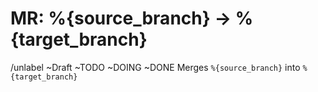 # MR: %{source_branch} -> %{target_branch}

/unlabel ~Draft ~TODO ~DOING ~DONE
Merges `%{source_branch}` into `%{target_branch}`
